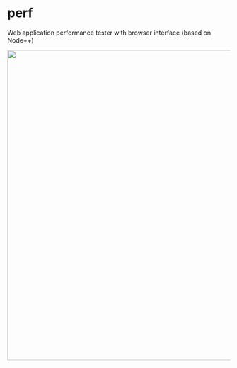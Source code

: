 # perf
Web application performance tester with browser interface (based on Node++)

<div align="center">
<img src="https://minishare.com/show?p=F8oX8Utb&i=3" width=700>
</div>


